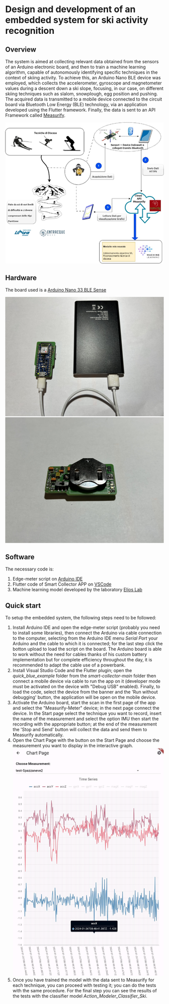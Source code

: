 # Design and development of an embedded system for ski activity recognition

## Overview
The system is aimed at collecting
relevant data obtained from the sensors of an Arduino electronic board, and then to train a
machine learning algorithm, capable of autonomously identifying specific techniques in the context of skiing activity.
To achieve this, an Arduino Nano BLE device was employed, which collects the
accelerometer, gyroscope and magnetometer values during a descent down a ski slope,
focusing, in our case, on different skiing techniques such as slalom, snowplough, egg position
and pushing. The acquired data is transmitted to a mobile device connected to the circuit board via
Bluetooth Low Energy (BLE) technology, via an application developed using the Flutter framework.
Finally, the data is sent to an API Framework called [Measurify](https://measurify.org/).

![workflow](images/SCI_SCHEMA_FINALE.jpg)

## Hardware
The board used is a [Arduino Nano 33 BLE Sense](https://docs.arduino.cc/hardware/nano-33-ble-sense)

![arduino con powerbank](images/ArduinoPB.jpg)
![arduino con batteria custom](images/ArduinoBC.jpg)


## Software
The necessary code is:
1. Edge-meter script on [Arduino IDE](https://www.arduino.cc/en/software)
2. Flutter code of Smart Collector APP on [VSCode](https://code.visualstudio.com/)
3. Machine learning model developed by the laboratory [Elios Lab](https://elios.diten.unige.it/)

## Quick start
To setup the embedded system, the following steps need to be followed:
1. Install Arduino IDE and open the edge-meter script (probably you need to install some libraries), then connect the Arduino via cable connection to the computer, selecting from the Arduino IDE menu *Serial Port* your Arduino and the cable to which it is connected; for the last step click the botton upload to load the script on the board. The Arduino board is able to work without the need for cables thanks of his custom battery implementation but for complete efficiency throughout the day, it is recommended to adapt the cable use of a powerbank.
2. Install Visual Studio Code and the Flutter plugin; open the *quick_blue_example* folder from the *smart-collector-main* folder then connect a mobile device via cable to run the app on it (developer mode must be activated on the device with "Debug USB" enabled). Finally, to load the code, select the device from the banner and the 'Run without debugging' button, the application will be open on the mobile device.
3. Activate the Arduino board, start the scan in the first page of the app and select the "Measurify-Meter" device; in the next page connect the device. In the Start page select the technique you want to record, insert the name of the measurement and select the option IMU then start the recording with the appropriate button; at the end of the measurement the 'Stop and Send' button will collect the data and send them to Measurify automatically.
4. Open the Chart Page with the button on the Start Page and choose the measurement you want to display in the interactive graph.
   ![Chart Page](images/ChartPage.jpg)
6. Once you have trained the model with the data sent to Measurify for each technique, you can proceed with testing it; you can do the tests with the same procedure. For the final step you can see the results of the tests with the classifier model *Action_Modeler_Classifier_Ski*. 
      
   
 
